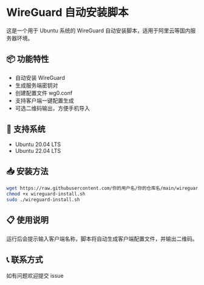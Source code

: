 # WireGuard 自动安装脚本

这是一个用于 Ubuntu 系统的 WireGuard 自动安装脚本，适用于阿里云等国内服务器环境。

## 📦 功能特性

- 自动安装 WireGuard
- 生成服务端密钥对
- 创建配置文件 wg0.conf
- 支持客户端一键配置生成
- 可选二维码输出，方便手机导入

## 🧪 支持系统

- Ubuntu 20.04 LTS
- Ubuntu 22.04 LTS

## 📥 安装方法

```bash
wget https://raw.githubusercontent.com/你的用户名/你的仓库名/main/wireguard-install.sh 
chmod +x wireguard-install.sh
sudo ./wireguard-install.sh
```

## 📋 使用说明
运行后会提示输入客户端名称，脚本将自动生成客户端配置文件，并输出二维码。


## 📞 联系方式
如有问题欢迎提交 issue